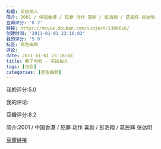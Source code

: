```yaml
---
标题: 买凶拍人
简介: 2001 / 中国香港 / 犯罪 动作 喜剧 / 彭浩翔 / 葛民辉 张达明
豆瓣评分: '8.2'
链接: https://movie.douban.com/subject/1300616/
创建时间: '2011-01-01 23:16:03'
我的评分: '5.0'
标签: 黑色幽默
评论:
date: 2011-01-01 23:16:03
title: 看了电影 - 买凶拍人
tags: [电影]
categories: [黑色幽默]
---
```


我的评分:5.0

我的评论:

豆瓣评分:8.2

简介:2001 / 中国香港 / 犯罪 动作 喜剧 / 彭浩翔 / 葛民辉 张达明

[豆瓣链接](https://movie.douban.com/subject/1300616/)

